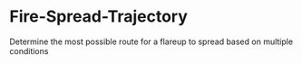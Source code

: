 # Fire-Spread-Trajectory
Determine the most possible route for a flareup to spread based on multiple conditions
